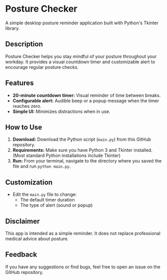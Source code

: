 # Posture Checker 

A simple desktop posture reminder application built with Python's Tkinter library.

## Description

Posture Checker helps you stay mindful of your posture throughout your workday.  It provides a visual countdown timer and customizable alert to encourage regular posture checks.

## Features

* **20-minute countdown timer:** Visual reminder of time between breaks.
* **Configurable alert:** Audible beep or a popup message when the timer reaches zero.
* **Simple UI:** Minimizes distractions when in use.

## How to Use

1. **Download:** Download the Python script (`main.py`) from this GitHub repository.
2. **Requirements:** Make sure you have Python 3 and Tkinter installed. (Most standard Python installations include Tkinter)
3. **Run:** From your terminal, navigate to the directory where you saved the file and run `python main.py`.

## Customization

* Edit the `main.py` file to change:
    * The default timer duration 
    * The type of alert (sound or popup)
 
## Disclaimer

This app is intended as a simple reminder. It does not replace professional medical advice about posture.

## Feedback

If you have any suggestions or find bugs, feel free to open an issue on the GitHub repository.
